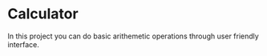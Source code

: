 # Calculator
In this project you can do basic arithemetic operations through user friendly interface.
